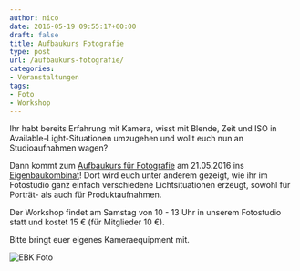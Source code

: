 ```yaml
---
author: nico
date: 2016-05-19 09:55:17+00:00
draft: false
title: Aufbaukurs Fotografie
type: post
url: /aufbaukurs-fotografie/
categories:
- Veranstaltungen
tags:
- Foto
- Workshop
---
```


Ihr habt bereits Erfahrung mit Kamera, wisst mit Blende, Zeit und ISO in Available-Light-Situationen umzugehen und wollt euch nun an Studioaufnahmen wagen?

Dann kommt zum [Aufbaukurs für Fotografie](/aufbaukurs-digitale-fotografie/) am 21.05.2016 ins [Eigenbaukombinat](/eigenbaukombinat.de)! Dort wird euch unter anderem gezeigt, wie ihr im Fotostudio ganz einfach verschiedene Lichtsituationen erzeugt, sowohl für Porträt- als auch für Produktaufnahmen.<!-- more -->

Der Workshop findet am Samstag von 10 - 13 Uhr in unserem Fotostudio statt und kostet 15 € (für Mitglieder 10 €).

Bitte bringt euer eigenes Kameraequipment mit.

![EBK Foto](https://eigenbaukombinat.de/wp-content/uploads/2016/04/EBK-Foto-300x300.png)

